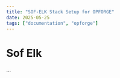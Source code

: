 ```yaml
---
title: "SOF-ELK Stack Setup for OPFORGE"
date: 2025-05-25
tags: ["documentation", "opforge"]
---
```


# Sof Elk
...

